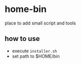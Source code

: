 # home-bin

place to add small script and tools

## how to use

* execute `installer.sh`
* set path to $HOME/bin
